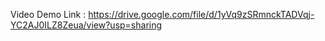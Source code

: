 Video Demo Link : https://drive.google.com/file/d/1yVq9zSRmnckTADVqj-YC2AJ0ILZ8Zeua/view?usp=sharing

